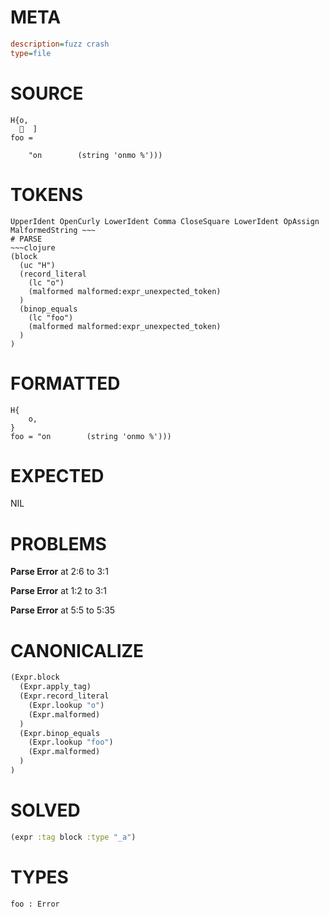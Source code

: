 # META
~~~ini
description=fuzz crash
type=file
~~~
# SOURCE
~~~roc
H{o,
    ]
foo =

    "on        (string 'onmo %')))
~~~
# TOKENS
~~~text
UpperIdent OpenCurly LowerIdent Comma CloseSquare LowerIdent OpAssign MalformedString ~~~
# PARSE
~~~clojure
(block
  (uc "H")
  (record_literal
    (lc "o")
    (malformed malformed:expr_unexpected_token)
  )
  (binop_equals
    (lc "foo")
    (malformed malformed:expr_unexpected_token)
  )
)
~~~
# FORMATTED
~~~roc
H{
	o,
}
foo = "on        (string 'onmo %')))
~~~
# EXPECTED
NIL
# PROBLEMS
**Parse Error**
at 2:6 to 3:1

**Parse Error**
at 1:2 to 3:1

**Parse Error**
at 5:5 to 5:35

# CANONICALIZE
~~~clojure
(Expr.block
  (Expr.apply_tag)
  (Expr.record_literal
    (Expr.lookup "o")
    (Expr.malformed)
  )
  (Expr.binop_equals
    (Expr.lookup "foo")
    (Expr.malformed)
  )
)
~~~
# SOLVED
~~~clojure
(expr :tag block :type "_a")
~~~
# TYPES
~~~roc
foo : Error
~~~
